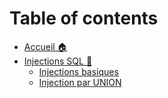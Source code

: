 # Table of contents

* [Accueil 🏠](README.md)
* [Injections SQL 💉](section-sql/README.md)
  * [Injections basiques](section-sql/injections-basiques.md)
  * [Injection par UNION](section-sql/injection-par-union.md)


